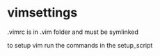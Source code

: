 vimsettings
===========

.vimrc is in .vim folder and must be symlinked

to setup vim run the commands in the setup_script
